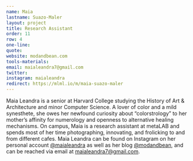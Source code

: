 ```yaml
---
name: Maia
lastname: Suazo-Maler
layout: project
title: Research Assistant
order: 11
row: 4
one-line: 
quote: 
website: modandbean.com
tools-materials:
email: maialeandra7@gmail.com
twitter:
instagram: maialeandra
redirect: https://mlml.io/m/maia-suazo-maler
---
```

Maia Leandra is a senior at Harvard College studying the History of Art & Architecture and minor Computer Science. A lover of color and a mild synesthete, she owes her newfound curiosity about “colorstrology” to her mother’s affinity for numerology and openness to alternative healing mechanisms. On campus, Maia is a research assistant at metaLAB and spends most of her time photographing, innovating, and frolicking to and from different cafes. Maia Leandra can be found on Instagram on her personal account [@maialeandra](https://www.instagram.com/maialeandra/) as well as her blog [@modandbean](http://www.modandbean.com/about/), and can be reached via email at [maialeandra7@gmail.com](mailto:maialeandra7@gmail.com).